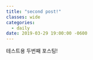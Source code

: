 ```yaml
---
title: "second post!"
classes: wide
categories:
  - daily
date: 2019-03-29 19:00:00 -0600
---
```


테스트용 두번째 포스팅!

